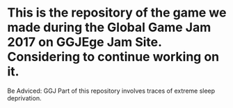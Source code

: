 # This is the repository of the game we made during the Global Game Jam 2017 on GGJEge Jam Site. Considering to continue working on it. 

Be Adviced: GGJ Part of this repository involves traces of extreme sleep deprivation.
